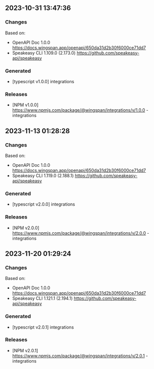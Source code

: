 
## 2023-10-31 13:47:36
### Changes
Based on:
- OpenAPI Doc 1.0.0 https://docs.wingspan.app/openapi/650da31d2b30f6000ce71dd7
- Speakeasy CLI 1.109.0 (2.173.0) https://github.com/speakeasy-api/speakeasy
### Generated
- [typescript v1.0.0] integrations
### Releases
- [NPM v1.0.0] https://www.npmjs.com/package/@wingspan/integrations/v/1.0.0 - integrations


## 2023-11-13 01:28:28
### Changes
Based on:
- OpenAPI Doc 1.0.0 https://docs.wingspan.app/openapi/650da31d2b30f6000ce71dd7
- Speakeasy CLI 1.119.0 (2.188.1) https://github.com/speakeasy-api/speakeasy
### Generated
- [typescript v2.0.0] integrations
### Releases
- [NPM v2.0.0] https://www.npmjs.com/package/@wingspan/integrations/v/2.0.0 - integrations

## 2023-11-20 01:29:24
### Changes
Based on:
- OpenAPI Doc 1.0.0 https://docs.wingspan.app/openapi/650da31d2b30f6000ce71dd7
- Speakeasy CLI 1.121.1 (2.194.1) https://github.com/speakeasy-api/speakeasy
### Generated
- [typescript v2.0.1] integrations
### Releases
- [NPM v2.0.1] https://www.npmjs.com/package/@wingspan/integrations/v/2.0.1 - integrations